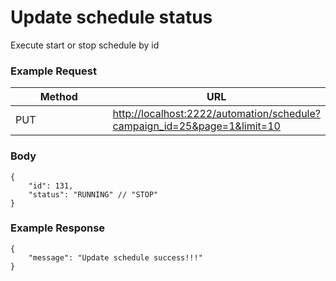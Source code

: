 # Update schedule status

Execute start or stop schedule by id

### **Example Request** <a href="#example-request-1" id="example-request-1"></a>

<table><thead><tr><th width="145">Method</th><th>URL</th></tr></thead><tbody><tr><td>PUT</td><td><a href="http://localhost:2222/automation/schedule?campaign_id=25&#x26;page=1&#x26;limit=10">http://localhost:2222/automation/schedule?campaign_id=25&#x26;page=1&#x26;limit=10</a></td></tr></tbody></table>

### Body <a href="#params" id="params"></a>

```
{
    "id": 131,
    "status": "RUNNING" // "STOP"
}
```

### **Example Response** <a href="#id-3.-example-response" id="id-3.-example-response"></a>

```
{
    "message": "Update schedule success!!!"
}
```
